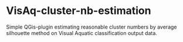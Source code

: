 # VisAq-cluster-nb-estimation
Simple QGis-plugin estimating reasonable cluster numbers by average silhouette method on Visual Aquatic classification output data.


